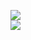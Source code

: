 [![](https://img.shields.io/badge/Made%20With-Github%20Spray-lightgrey.svg?style=for-the-badge&logo=github)](https://github.com/Annihil/github-spray#7841)  
[![](https://i.imgur.com/2DrTn0Z.gif)](https://github.com/Annihil/github-spray)